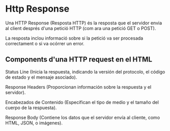 # Http Response
Una HTTP Response (Resposta HTTP) és la resposta que el servidor envia al client després d'una petició HTTP (com ara una petició GET o POST).

La resposta inclou informació sobre si la petició va ser procesada correctament o si va ocórrer un error.

## Components d'una HTTP request en el HTML

Status Line (Inicia la respuesta, indicando la versión del protocolo, el código de estado y el mensaje asociado).

Response Headers (Proporcionan información sobre la respuesta y el servidor).

Encabezados de Contenido (Especifican el tipo de medio y el tamaño del cuerpo de la respuesta).

Response Body (Contiene los datos que el servidor envía al cliente, como HTML, JSON, o imágenes).
